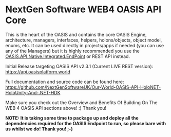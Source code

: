 ﻿# NextGen Software WEB4 OASIS API Core

This is the heart of the OASIS and contains the core OASIS Engine, architecture, managers, interfaces, helpers, holons/objects, object model, enums, etc. It can be used directly in projects/apps if needed (you can use any of the Managers) but it is highly recommended you use the [OASIS.API.Native.Integrated.EndPoint](https://www.nuget.org/packages/NextGenSoftware.OASIS.API.Native.Integrated.EndPoint) or REST API instead.

Initial Release targeting OASIS API v2.3.1 (Current LIVE REST version):
https://api.oasisplatform.world

Full documentation and source code can be found here:
https://github.com/NextGenSoftwareUK/Our-World-OASIS-API-HoloNET-HoloUnity-And-.NET-HDK

Make sure you check out the Overview and Benefits Of Building On The WEB 4 OASIS API sections above! :) Thank you!

**NOTE: It is taking some time to package up and deploy all the dependencies required for the OASIS Endpoint to run, so please bare with us whilst we do! Thank you! ;-)**